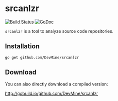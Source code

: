 # srcanlzr
[![Build Status](https://travis-ci.org/DevMine/srcanlzr.png?branch=master)](https://travis-ci.org/DevMine/srcanlzr)
[![GoDoc](http://godoc.org/github.com/DevMine/srcanlzr?status.svg)](http://godoc.org/github.com/DevMine/srcanlzr)

`srcanlzr` is a tool to analyze source code repositories.


## Installation

```
go get github.com/DevMine/srcanlzr
```


## Download

You can also directly download a compiled version:

http://gobuild.io/github.com/DevMine/srcanlzr
